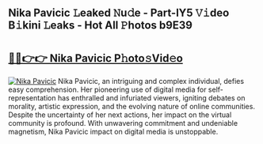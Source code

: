## Nika Pavicic 𝙻eaked 𝙽u𝚍e - Part-lY5 𝚅𝚒deo B𝚒kini 𝙻eaks - Hot All 𝙿hotos b9E39

# <h2><a href="http://ld0nf9t.urlbe.top/?page=Nika+Pavicic">🔗🔗👉👉 Nika Pavicic P𝚑oto𝚜Vid𝚎o</a></h2>

[![Nika Pavicic](https://i.imgur.com/eBuTRDB.gif)](http://ld0nf9t.urlbe.top/?page=Nika+Pavicic)
Nika Pavicic, an intriguing and complex individual, defies easy comprehension. Her pioneering use of digital media for self-representation has enthralled and infuriated viewers, igniting debates on morality, artistic expression, and the evolving nature of online communities. Despite the uncertainty of her next actions, her impact on the virtual community is profound. With unwavering commitment and undeniable magnetism, Nika Pavicic impact on digital media is unstoppable.
